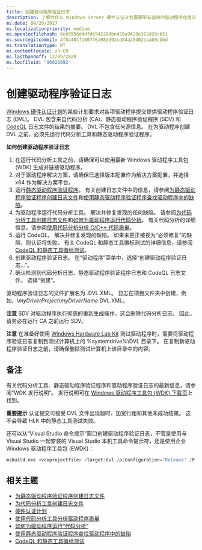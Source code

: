 ```yaml
---
title: 创建驱动程序验证日志
description: 了解为什么 Windows Server 硬件认证计划需要所有适用的驱动程序在提交时提供驱动程序验证日志 (DVL)。
ms.date: 04/20/2017
ms.localizationpriority: medium
ms.openlocfilehash: 0c60556d4dfd694228dbe428a9420e312d28cb51
ms.sourcegitcommit: 4f8a40cf186776a983d92cd84a25d02eaab9cbbd
ms.translationtype: HT
ms.contentlocale: zh-CN
ms.lasthandoff: 12/09/2020
ms.locfileid: "96926692"
---
```

# <a name="creating-a-driver-verification-log"></a>创建驱动程序验证日志

[Windows 硬件认证计划](/windows-hardware/design/compatibility/)的某些计划要求对各项驱动程序提交提供驱动程序验证日志 (DVL)。 DVL 包含来自代码分析 (CA)、静态驱动程序验证程序 (SDV) 和 [CodeQL](/windows-hardware/drivers/devtest/static-tools-and-codeql) 日志文件的结果的摘要。 DVL 不包含任何源信息。 在为驱动程序创建 DVL 之前，必须先运行代码分析工具和静态驱动程序验证程序。

**如何创建驱动程序验证日志**

1.  在运行代码分析工具之前，请确保可以使用最新 Windows 驱动程序工具包 (WDK) 生成并链接驱动程序。
2.  对于驱动程序解决方案，请确保已选择版本配置作为解决方案配置，并选择 x64 作为解决方案平台。
3.  运行[静态驱动程序验证程序](../devtest/static-driver-verifier.md)。 有关创建日志文件中的信息，请参阅[为静态驱动程序验证程序创建日志文件](creating-a-log-file-for-static-driver-verifier.md)和[使用静态驱动程序验证程序查找驱动程序中的缺陷](../devtest/using-static-driver-verifier-to-find-defects-in-drivers.md)。
4.  为驱动程序运行代码分析工具。 解决并修复发现的任何缺陷。 请参阅[为代码分析工具创建日志文件](creating-a-log-file-for-the-code-analysis-tool.md)和[如何为驱动程序运行代码分析](../devtest/how-to-run-code-analysis-for-drivers.md)。 有关代码分析的详细信息，请参阅[使用代码分析分析 C/C++ 代码质量](/previous-versions/visualstudio/visual-studio-2013/dd264897(v=vs.120))。
5. 运行 CodeQL。  解决并修复发现的缺陷。  如果未更正被视为“必须修复”的缺陷，则认证将失败。  有关 CodeQL 和静态工具徽标测试的详细信息，请参阅 [CodeQL 和静态工具徽标测试](/windows-hardware/drivers/devtest/static-tools-and-codeql)。
5.  创建驱动程序验证日志。 在“驱动程序”菜单中，选择“创建驱动程序验证日志…”。
6.  确认检测到代码分析日志、静态驱动程序验证程序日志和 CodeQL 日志文件。 选择“创建”。

驱动程序验证日志的文件扩展名为 .DVL.XML。 日志在项目文件夹中创建，例如，\\*myDriverProject*\\*myDriverName*.DVL.XML。

**注意**  SDV 对驱动程序执行彻底的重新生成操作，这会删除代码分析日志。  因此，请务必在运行 CA 之前运行 SDV。

**注意** 在准备好使用 [Windows Hardware Lab Kit](/windows-hardware/test/hlk/) 测试驱动程序时，需要将驱动程序验证日志复制到测试计算机上的 %systemdrive%\\DVL 目录下。 在复制新驱动程序验证日志之前，请确保删除测试计算机上该目录中的内容。

 

## <a name="span-idremarksspanspan-idremarksspanspan-idremarksspanremarks"></a><span id="Remarks"></span><span id="remarks"></span><span id="REMARKS"></span>备注

有关代码分析工具、静态驱动程序验证程序和驱动程序验证日志的最新信息，请参阅“WDK 发行说明”。 发行说明可在 [Windows 驱动程序工具包 (WDK) 下载页](https://go.microsoft.com/fwlink/p/?linkid=254897)上找到。

**重要提示** 认证提交可接受 DVL 文件出现超时、加宽行距和其他未成功结果。 这不会导致 HLK 中的静态工具测试失败。 
 
还可以从“Visual Studio 命令提示”窗口创建驱动程序验证日志，不管是使用与 Visual Studio 一起安装的 Visual Studio 本机工具命令提示符，还是使用企业 Windows 驱动程序工具包 (EWDK)：

```cpp
msbuild.exe <vcxprojectfile> /target:dvl /p:Configuration="Release" /P:Platform=x64
```

## <a name="span-idrelated_topicsspanrelated-topics"></a><span id="related_topics"></span>相关主题


* [为静态驱动程序验证程序创建日志文件](creating-a-log-file-for-static-driver-verifier.md)
* [为代码分析工具创建日志文件](creating-a-log-file-for-the-code-analysis-tool.md)
* [硬件认证计划](/previous-versions/windows/hardware/hck/jj124227(v=vs.85))
* [使用代码分析工具分析驱动程序质量](analyzing-driver-quality-by-using-code-analysis-tools.md)
* [如何为驱动程序运行“代码分析”](../devtest/how-to-run-code-analysis-for-drivers.md)
* [使用静态驱动程序验证程序查找驱动程序中的缺陷](../devtest/using-static-driver-verifier-to-find-defects-in-drivers.md)
* [CodeQL 和静态工具徽标测试](/windows-hardware/drivers/devtest/static-tools-and-codeql)
